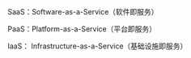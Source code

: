 SaaS：Software-as-a-Service（软件即服务）

PaaS：Platform-as-a-Service（平台即服务）

IaaS： Infrastructure-as-a-Service（基础设施即服务）